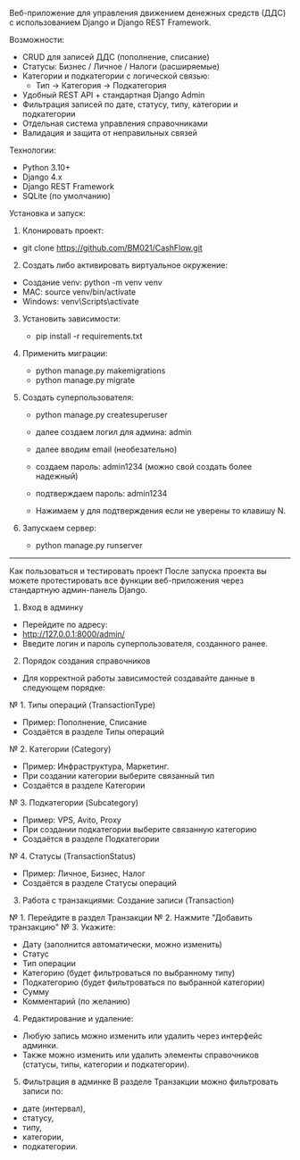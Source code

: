 Веб-приложение для управления движением денежных средств (ДДС) с использованием Django и Django REST Framework.

Возможности:

- CRUD для записей ДДС (пополнение, списание)
- Статусы: Бизнес / Личное / Налоги (расширяемые)
- Категории и подкатегории с логической связью:
  - Тип → Категория → Подкатегория
- Удобный REST API + стандартная Django Admin
- Фильтрация записей по дате, статусу, типу, категории и подкатегории
- Отдельная система управления справочниками
- Валидация и защита от неправильных связей

Технологии:

- Python 3.10+
- Django 4.x
- Django REST Framework
- SQLite (по умолчанию)


Установка и запуск:

1. Клонировать проект:

 - git clone https://github.com/BM021/CashFlow.git

2. Создать либо активировать виртуальное окружение:
  - Создание venv: python -m venv venv
  - MAC: source venv/bin/activate  
  - Windows: venv\Scripts\activate

3. Установить зависимости:
   - pip install -r requirements.txt

4. Применить миграции:
   - python manage.py makemigrations
   - python manage.py migrate

5. Создать суперпользователя:

   - python manage.py createsuperuser

   - далее создаем логил для админа: admin
   - далее вводим email (необезательно)
   - создаем пароль: admin1234 (можно свой создать более надежный)
   - подтверждаем пароль: admin1234 
   - Нажимаем y для подтверждения если не уверены то клавишу N.

6. Запускаем сервер:
   - python manage.py runserver


-------------------------------------------------------------------------------------------------------------------------

Как пользоваться и тестировать проект
После запуска проекта вы можете протестировать все функции веб-приложения через стандартную админ-панель Django.

1. Вход в админку
- Перейдите по адресу:
- http://127.0.0.1:8000/admin/
- Введите логин и пароль суперпользователя, созданного ранее.

2. Порядок создания справочников
- Для корректной работы зависимостей создавайте данные в следующем порядке:

№ 1. Типы операций (TransactionType)
- Пример: Пополнение, Списание
- Создаётся в разделе Типы операций

№ 2. Категории (Category)
- Пример: Инфраструктура, Маркетинг.
- При создании категории выберите связанный тип
- Создаётся в разделе Категории

№ 3. Подкатегории (Subcategory)

- Пример: VPS, Avito, Proxy
- При создании подкатегории выберите связанную категорию
- Создаётся в разделе Подкатегории

№ 4. Статусы (TransactionStatus)

- Пример: Личное, Бизнес, Налог
- Создаётся в разделе Статусы операций


3. Работа с транзакциями: 
Создание записи (Transaction)

№ 1. Перейдите в раздел Транзакции
№ 2. Нажмите "Добавить транзакцию"
№ 3. Укажите:

- Дату (заполнится автоматически, можно изменить)
- Статус
- Тип операции
- Категорию (будет фильтроваться по выбранному типу)
- Подкатегорию (будет фильтроваться по выбранной категории)
- Сумму
- Комментарий (по желанию)


4. Редактирование и удаление:
- Любую запись можно изменить или удалить через интерфейс админки.
- Также можно изменить или удалить элементы справочников (статусы, типы, категории и подкатегории).

5. Фильтрация в админке
В разделе Транзакции можно фильтровать записи по:
- дате (интервал),
- статусу,
- типу,
- категории,
- подкатегории.
